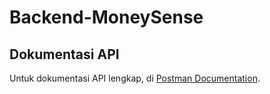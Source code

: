 # Backend-MoneySense

## Dokumentasi API
Untuk dokumentasi API lengkap, di [Postman Documentation](https://documenter.getpostman.com/view/22135642/2sAYBUDCGr).

